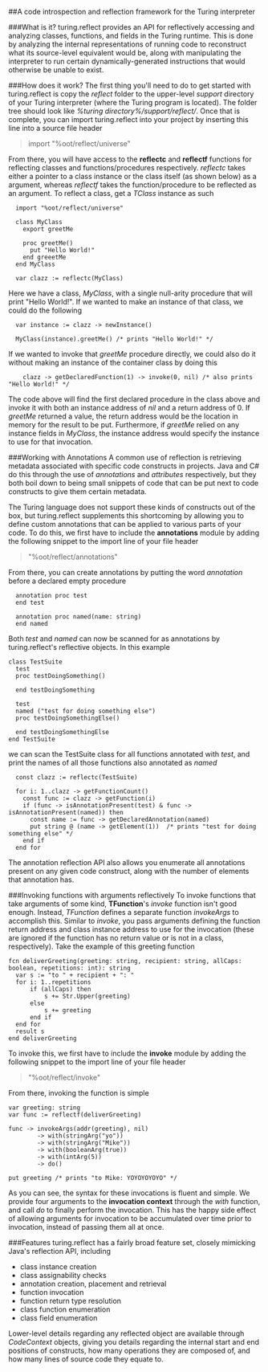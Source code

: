 ##A code introspection and reflection framework for the Turing interpreter

###What is it?
turing.reflect provides an API for reflectively accessing and analyzing classes, functions, and fields in the Turing runtime.
This is done by analyzing the internal representations of running code to reconstruct what its source-level equivalent would be, along with manipulating the interpreter to run certain dynamically-generated instructions that would otherwise be unable to exist.

###How does it work?
The first thing you'll need to do to get started with turing.reflect is copy the *reflect* folder to the upper-level *support* directory of your Turing interpreter (where the Turing program is located). The folder tree should look like *%turing directory%/support/reflect/*.
Once that is complete, you can import turing.reflect into your project by inserting this line into a source file header
> import "%oot/reflect/universe"

From there, you will have access to the **reflectc** and **reflectf** functions for reflecting classes and functions/procedures respectively. *reflectc* takes either a pointer to a class instance or the class itself (as shown below) as a argument, whereas *reflectf* takes the function/procedure to be reflected as an argument.
To reflect a class, get a *TClass* instance as such
```turing
  import "%oot/reflect/universe"
  
  class MyClass
    export greetMe
    
    proc greetMe()
      put "Hello World!"
    end greeetMe
  end MyClass
  
  var clazz := reflectc(MyClass)
```

Here we have a class, *MyClass*, with a single null-arity procedure that will print "Hello World!". If we wanted to make an instance of that class, we could do the following
```turing
  var instance := clazz -> newInstance()
  
  MyClass(instance).greetMe() /* prints "Hello World!" */
```

If we wanted to invoke that *greetMe* procedure directly, we could also do it without making an instance of the container class by doing this
```turing
    clazz -> getDeclaredFunction(1) -> invoke(0, nil) /* also prints "Hello World!" */
```

The code above will find the first declared procedure in the class above and invoke it with both an instance address of *nil* and a return address of 0. If *greetMe* returned a value, the return address would be the location in memory for the result to be put. Furthermore, if *greetMe* relied on any instance fields in *MyClass*, the instance address would specify the instance to use for that invocation.

###Working with Annotations
A common use of reflection is retrieving metadata associated with specific code constructs in projects. Java and C# do this through the use of *annotations* and *attributes* respectively, but they both boil down to being small snippets of code that can be put next to code constructs to give them certain metadata.

The Turing language does not support these kinds of constructs out of the box, but turing.reflect supplements this shortcoming by allowing you to define custom annotations that can be applied to various parts of your code. To do this, we first have to include the **annotations** module by adding the following snippet to the import line of your file header
> "%oot/reflect/annotations"

From there, you can create annotations by putting the word *annotation* before a declared empty procedure
```turing
  annotation proc test
  end test
  
  annotation proc named(name: string)
  end named
```

Both *test* and *named* can now be scanned for as annotations by turing.reflect's reflective objects. In this example
```turing
class TestSuite
  test
  proc testDoingSomething()
  
  end testDoingSomething
  
  test
  named ("test for doing something else")
  proc testDoingSomethingElse()
  
  end testDoingSomethingElse
end TestSuite
```

we can scan the TestSuite class for all functions annotated with *test*, and print the names of all those functions also annotated as *named*
```turing
  const clazz := reflectc(TestSuite)
  
  for i: 1..clazz -> getFunctionCount()
    const func := clazz -> getFunction(i)
    if (func -> isAnnotationPresent(test) & func -> isAnnotationPresent(named)) then
      const name := func -> getDeclaredAnnotation(named)
      put string @ (name -> getElement(1))  /* prints "test for doing something else" */
    end if
  end for
```

The annotation reflection API also allows you enumerate all annotations present on any given code construct, along with the number of elements that annotation has.

###Invoking functions with arguments reflectively
To invoke functions that take arguments of some kind, **TFunction**'s *invoke* function isn't good enough. Instead, *TFunction* defines a separate function *invokeArgs* to accomplish this. Similar to *invoke*, you pass arguments defining the function return address and class instance address to use for the invocation (these are ignored if the function has no return value or is not in a class, respectively).
Take the example of this greeting function
```turing
fcn deliverGreeting(greeting: string, recipient: string, allCaps: boolean, repetitions: int): string
  var s := "to " + recipient + ": "
  for i: 1..repetitions
      if (allCaps) then
          s += Str.Upper(greeting)
      else
          s += greeting
      end if
  end for
  result s
end deliverGreeting
```

To invoke this, we first have to include the **invoke** module by adding the following snippet to the import line of your file header
> "%oot/reflect/invoke"

From there, invoking the function is simple

```turing
var greeting: string
var func := reflectf(deliverGreeting)

func -> invokeArgs(addr(greeting), nil)
        -> with(stringArg("yo"))
        -> with(stringArg("Mike"))
        -> with(booleanArg(true))
        -> with(intArg(5))
        -> do()
        
put greeting /* prints "to Mike: YOYOYOYOYO" */
```

As you can see, the syntax for these invocations is fluent and simple. We provide four arguments to the **invocation context** through the *with* function, and call *do* to finally perform the invocation. This has the happy side effect of allowing arguments for invocation to be accumulated over time prior to invocation, instead of passing them all at once.

###Features
turing.reflect has a fairly broad feature set, closely mimicking Java's reflection API, including
  * class instance creation
  * class assignability checks
  * annotation creation, placement and retrieval
  * function invocation
  * function return type resolution
  * class function enumeration
  * class field enumeration
  
Lower-level details regarding any reflected object are available through *CodeContext* objects, giving you details regarding the internal start and end positions of constructs, how many operations they are composed of, and how many lines of source code they equate to.
